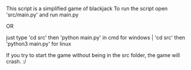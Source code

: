 This script is a simplified game of blackjack
To run the script open 'src/main.py' and run main.py 


OR


just type 'cd src' then 'python main.py' in cmd for windows | 'cd src' then 'python3 main.py' for linux

If you try to start the game without being in the src folder, the game will crash. :/
